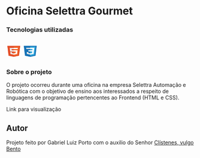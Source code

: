 # Oficina Selettra Gourmet
 
<div align="center">
  

  <!--<a href="https://github.com/GabrielP0rt0">
  <img height="180em" src="https://github-readme-stats.vercel.app/api?username=GabrielP0rt0&show_icons=true&theme=dark&include_all_commits=true&count_private=true"/>-->
</div>

  ### Tecnologias utilizadas
<div style="display: inline_block"><br>
  <img align="center" alt="Porto-HTML" height="30" width="40" src="https://raw.githubusercontent.com/devicons/devicon/master/icons/html5/html5-original.svg">
  <img align="center" alt="Porto-CSS" height="30" width="40" src="https://raw.githubusercontent.com/devicons/devicon/master/icons/css3/css3-original.svg">
</div>
  
  ##
 
  
  ### Sobre o projeto

<div> 
  O projeto ocorreu durante uma oficina na empresa Selettra Automação e Robótica com o objetivo de ensino aos interessados a respeito de linguagens de programação pertencentes ao Frontend (HTML e CSS).
 
  <a style="text-decoration:none;" href="https://gportol-1.github.io/1%20-%20GourmetSelettra/IndexHome.html"> Link para visualização </a>
 
</div>  

 ## Autor
 <div>
  Projeto feito por Gabriel Luiz Porto com o auxilio do Senhor <a href="https://github.com/Hobbies-Prof-Bento"> Clístenes, vulgo Bento </a>
</div>
